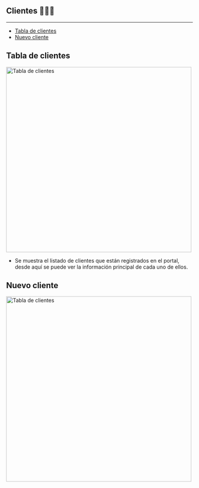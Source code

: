 ## Clientes 👨🏻‍💼

--- 

- [Tabla de clientes](#clients-table)
- [Nuevo cliente](#new-client)

<a name="clients-table"></a>
## Tabla de clientes

<img alt="Tabla de clientes" src="/documentation/clients_table.png" width="500">

- Se muestra el listado de clientes que están registrados en el portal, desde aquí se puede ver la información principal de cada uno de ellos. 

<a name="new-client"></a>
## Nuevo cliente

<img alt="Tabla de clientes" src="/documentation/clients_table.png" width="500">
